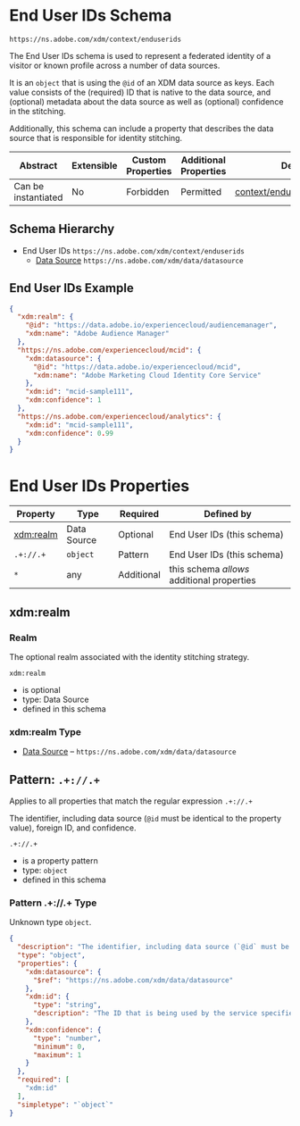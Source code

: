 
# End User IDs Schema

```
https://ns.adobe.com/xdm/context/enduserids
```

The End User IDs schema is used to represent a federated identity of a visitor or known profile across a number of data sources.

It is an `object` that is using the `@id` of an XDM data source as keys. 
Each value consists of the (required) ID that is native to the data source, and (optional) metadata about the data source as well as (optional) confidence in the stitching.

Additionally, this schema can include a property that describes the data source that is responsible for identity stitching.


| Abstract | Extensible | Custom Properties | Additional Properties | Defined In |
|----------|------------|-------------------|-----------------------|------------|
| Can be instantiated | No | Forbidden | Permitted | [context/enduserids.schema.json](context/enduserids.schema.json) |

## Schema Hierarchy

* End User IDs `https://ns.adobe.com/xdm/context/enduserids`
  * [Data Source](../data/datasource.schema.md) `https://ns.adobe.com/xdm/data/datasource`

## End User IDs Example
```json
{
  "xdm:realm": {
    "@id": "https://data.adobe.io/experiencecloud/audiencemanager",
    "xdm:name": "Adobe Audience Manager"
  },
  "https://ns.adobe.com/experiencecloud/mcid": {
    "xdm:datasource": {
      "@id": "https://data.adobe.io/experiencecloud/mcid",
      "xdm:name": "Adobe Marketing Cloud Identity Core Service"
    },
    "xdm:id": "mcid-sample111",
    "xdm:confidence": 1
  },
  "https://ns.adobe.com/experiencecloud/analytics": {
    "xdm:id": "mcid-sample111",
    "xdm:confidence": 0.99
  }
}
```

# End User IDs Properties

| Property | Type | Required | Defined by |
|----------|------|----------|------------|
| [xdm:realm](#xdmrealm) | Data Source | Optional | End User IDs (this schema) |
| `.+://.+` | `object` | Pattern | End User IDs (this schema) |
| `*` | any | Additional | this schema *allows* additional properties |

## xdm:realm
### Realm

The optional realm associated with the identity stitching strategy.

`xdm:realm`
* is optional
* type: Data Source
* defined in this schema

### xdm:realm Type


* [Data Source](../data/datasource.schema.md) – `https://ns.adobe.com/xdm/data/datasource`





## Pattern: `.+://.+`
Applies to all properties that match the regular expression `.+://.+`


The identifier, including data source (`@id` must be identical to the property value), foreign ID, and confidence.

`.+://.+`
* is a property pattern
* type: `object`
* defined in this schema

### Pattern .+://.+ Type

Unknown type `object`.

```json
{
  "description": "The identifier, including data source (`@id` must be identical to the property value), foreign ID, and confidence.",
  "type": "object",
  "properties": {
    "xdm:datasource": {
      "$ref": "https://ns.adobe.com/xdm/data/datasource"
    },
    "xdm:id": {
      "type": "string",
      "description": "The ID that is being used by the service specified by the outer property name or `xdm:datasource`\n\n. **Note:** opposed to most other IDs in XDM, this is not a URI, as it cannot be guaranteed that all identity services are using URIs as IDs."
    },
    "xdm:confidence": {
      "type": "number",
      "minimum": 0,
      "maximum": 1
    }
  },
  "required": [
    "xdm:id"
  ],
  "simpletype": "`object`"
}
```




